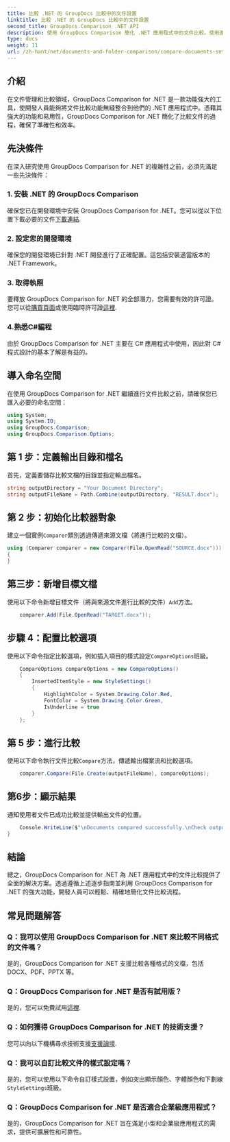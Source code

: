 ```yaml
---
title: 比較 .NET 的 GroupDocs 比較中的文件設置
linktitle: 比較 .NET 的 GroupDocs 比較中的文件設置
second_title: GroupDocs.Comparison .NET API
description: 使用 GroupDocs Comparison 簡化 .NET 應用程式中的文件比較。使用進階功能輕鬆比較文件。
type: docs
weight: 11
url: /zh-hant/net/documents-and-folder-comparison/compare-documents-settings-dotnet/
---
```

## 介紹
在文件管理和比較領域，GroupDocs Comparison for .NET 是一款功能強大的工具，使開發人員能夠將文件比較功能無縫整合到他們的 .NET 應用程式中。憑藉其強大的功能和易用性，GroupDocs Comparison for .NET 簡化了比較文件的過程，確保了準確性和效率。
## 先決條件
在深入研究使用 GroupDocs Comparison for .NET 的複雜性之前，必須先滿足一些先決條件：
### 1. 安裝 .NET 的 GroupDocs Comparison
確保您已在開發環境中安裝 GroupDocs Comparison for .NET。您可以從以下位置下載必要的文件[下載連結](https://releases.groupdocs.com/comparison/net/).
### 2. 設定您的開發環境
確保您的開發環境已針對 .NET 開發進行了正確配置。這包括安裝適當版本的 .NET Framework。
### 3. 取得執照
要釋放 GroupDocs Comparison for .NET 的全部潛力，您需要有效的許可證。您可以從[購買頁面](https://purchase.groupdocs.com/buy)或使用臨時許可證[這裡](https://purchase.groupdocs.com/temporary-license/).
### 4.熟悉C#編程
由於 GroupDocs Comparison for .NET 主要在 C# 應用程式中使用，因此對 C# 程式設計的基本了解是有益的。

## 導入命名空間
在使用 GroupDocs Comparison for .NET 繼續進行文件比較之前，請確保您已匯入必要的命名空間：
```csharp
using System;
using System.IO;
using GroupDocs.Comparison;
using GroupDocs.Comparison.Options;
```
## 第 1 步：定義輸出目錄和檔名
首先，定義要儲存比較文檔的目錄並指定輸出檔名。
```csharp
string outputDirectory = "Your Document Directory";
string outputFileName = Path.Combine(outputDirectory, "RESULT.docx");
```
## 第 2 步：初始化比較器對象
建立一個實例`Comparer`類別透過傳遞來源文檔（將進行比較的文檔）。
```csharp
using (Comparer comparer = new Comparer(File.OpenRead("SOURCE.docx")))
{
}
```
## 第三步：新增目標文檔
使用以下命令新增目標文件（將與來源文件進行比較的文件）`Add`方法。
```csharp
    comparer.Add(File.OpenRead("TARGET.docx"));
```
## 步驟 4：配置比較選項
使用以下命令指定比較選項，例如插入項目的樣式設定`CompareOptions`班級。
```csharp
    CompareOptions compareOptions = new CompareOptions()
    {
        InsertedItemStyle = new StyleSettings()
        {
            HighlightColor = System.Drawing.Color.Red,
            FontColor = System.Drawing.Color.Green,
            IsUnderline = true
        }
    };
```
## 第 5 步：進行比較
使用以下命令執行文件比較`Compare`方法，傳遞輸出檔案流和比較選項。
```csharp
    comparer.Compare(File.Create(outputFileName), compareOptions);
```
## 第6步：顯示結果
通知使用者文件已成功比較並提供輸出文件的位置。
```csharp
    Console.WriteLine($"\nDocuments compared successfully.\nCheck output in {Directory.GetCurrentDirectory()}.");
}
```

## 結論
總之，GroupDocs Comparison for .NET 為 .NET 應用程式中的文件比較提供了全面的解決方案。透過遵循上述逐步指南並利用 GroupDocs Comparison for .NET 的強大功能，開發人員可以輕鬆、精確地簡化文件比較流程。
## 常見問題解答
### Q：我可以使用 GroupDocs Comparison for .NET 來比較不同格式的文件嗎？
是的，GroupDocs Comparison for .NET 支援比較各種格式的文檔，包括 DOCX、PDF、PPTX 等。
### Q：GroupDocs Comparison for .NET 是否有試用版？
是的，您可以免費試用[這裡](https://releases.groupdocs.com/).
### Q：如何獲得 GroupDocs Comparison for .NET 的技術支援？
您可以向以下機構尋求技術支援[支援論壇](https://forum.groupdocs.com/c/comparison/12).
### Q：我可以自訂比較文件的樣式設定嗎？
是的，您可以使用以下命令自訂樣式設置，例如突出顯示顏色、字體顏色和下劃線`StyleSettings`班級。
### Q：GroupDocs Comparison for .NET 是否適合企業級應用程式？
是的，GroupDocs Comparison for .NET 旨在滿足小型和企業級應用程式的需求，提供可擴展性和可靠性。